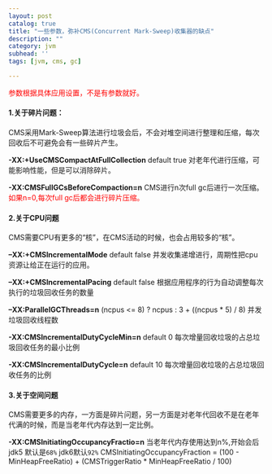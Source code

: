 ```yaml
---
layout: post
catalog: true
title: "一些参数，弥补CMS(Concurrent Mark-Sweep)收集器的缺点"
description: ""
category: jvm
subhead: ''
tags: [jvm, cms, gc]

---
```


<span style="color: red">参数根据具体应用设置，不是有参数就好。</span>

#### 1.关于碎片问题：


CMS采用Mark-Sweep算法进行垃圾会后，不会对堆空间进行整理和压缩，每次回收后不可避免会有一些碎片产生。

**-XX:+UseCMSCompactAtFullCollection**   default true 对老年代进行压缩，可能影响性能，但是可以消除碎片。

**-XX:CMSFullGCsBeforeCompaction=n** CMS进行n次full gc后进行一次压缩。<span style="color: red">如果n=0,每次full gc后都会进行碎片压缩。</span>

#### 2.关于CPU问题

CMS需要CPU有更多的“核”，在CMS活动的时候，也会占用较多的“核”。

**–XX:+CMSIncrementalMode**   default false 并发收集递增进行，周期性把cpu资源让给正在运行的应用。

**–XX:+CMSIncrementalPacing**  default false 根据应用程序的行为自动调整每次执行的垃圾回收任务的数量

**–XX:ParallelGCThreads=n**   (ncpus <= 8) ? ncpus : 3 + ((ncpus * 5) / 8) 并发垃圾回收线程数

**-XX:CMSIncrementalDutyCycleMin=n**  default 0  每次增量回收垃圾的占总垃圾回收任务的最小比例

**-XX:CMSIncrementalDutyCycle=n**  default 10 每次增量回收垃圾的占总垃圾回收任务的比例

#### 3.关于空间问题

CMS需要更多的内存，一方面是碎片问题，另一方面是对老年代回收不是在老年代满的时候，而是当老年代内存达到一定比例。

**-XX:CMSInitiatingOccupancyFractio=n**  当老年代内存使用达到n%,开始会后 jdk5 默认是`68%` jdk6默认`92%` CMSInitiatingOccupancyFraction = (100 - MinHeapFreeRatio) + (CMSTriggerRatio * MinHeapFreeRatio / 100)


